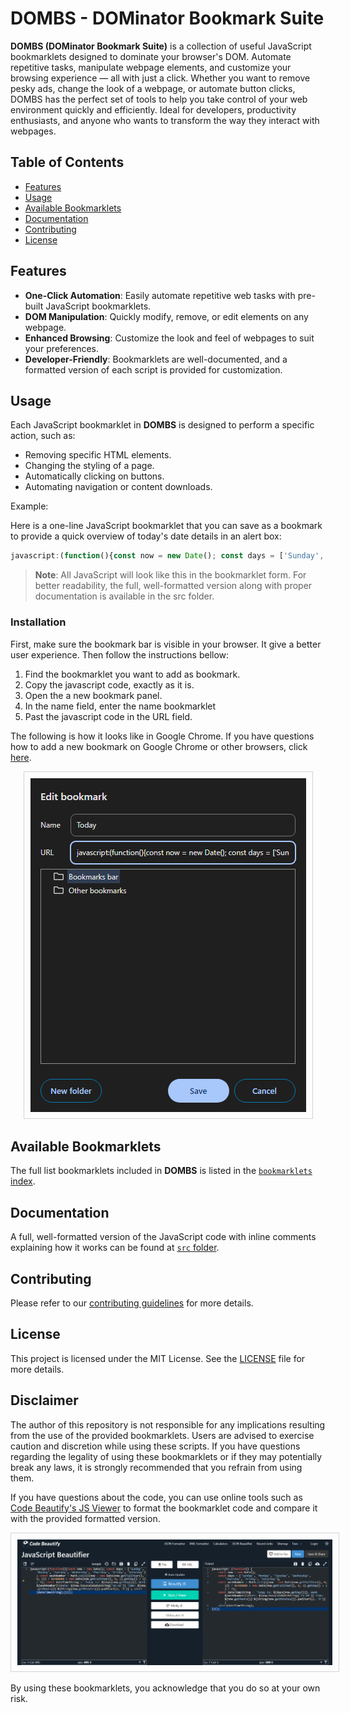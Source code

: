 # DOMBS - DOMinator Bookmark Suite

**DOMBS (DOMinator Bookmark Suite)** is a collection of useful JavaScript bookmarklets designed to dominate your browser's DOM. Automate repetitive tasks, manipulate webpage elements, and customize your browsing experience — all with just a click. Whether you want to remove pesky ads, change the look of a webpage, or automate button clicks, DOMBS has the perfect set of tools to help you take control of your web environment quickly and efficiently. Ideal for developers, productivity enthusiasts, and anyone who wants to transform the way they interact with webpages.

## Table of Contents

- [Features](#features)
- [Usage](#usage)
- [Available Bookmarklets](#available-bookmarklets)
- [Documentation](#documentation)
- [Contributing](#contributing)
- [License](#license)

## Features

- **One-Click Automation**: Easily automate repetitive web tasks with pre-built JavaScript bookmarklets.
- **DOM Manipulation**: Quickly modify, remove, or edit elements on any webpage.
- **Enhanced Browsing**: Customize the look and feel of webpages to suit your preferences.
- **Developer-Friendly**: Bookmarklets are well-documented, and a formatted version of each script is provided for customization.

## Usage

Each JavaScript bookmarklet in **DOMBS** is designed to perform a specific action, such as:

- Removing specific HTML elements.
- Changing the styling of a page.
- Automatically clicking on buttons.
- Automating navigation or content downloads.

Example:

Here is a one-line JavaScript bookmarklet that you can save as a bookmark to provide a quick overview of today's date details in an alert box:

```js
javascript:(function(){const now = new Date(); const days = ['Sunday', 'Monday', 'Tuesday', 'Wednesday', 'Thursday', 'Friday', 'Saturday']; const weekNumber = Math.ceil(((now - new Date(now.getFullYear(), 0, 1)) / 86400000 + new Date(now.getFullYear(), 0, 1).getDay() + 1) / 7); const dateTimeString = `Today is: ${days[now.getDay()]}, Week ${weekNumber}\nDate: ${now.toLocaleDateString('en-GB')} Time: ${now.getHours()}:${String(now.getMinutes()).padStart(2, '0')}`; alert(dateTimeString);})();
```

> **Note**: All JavaScript will look like this in the bookmarklet form. For better readability, the full, well-formatted version along with proper documentation is available in the src folder.

### Installation

First, make sure the bookmark bar is visible in your browser. It give a better user experience. Then follow the instructions bellow:

1. Find the bookmarklet you want to add as bookmark.
2. Copy the javascript code, exactly as it is. 
3. Open the a new bookmark panel. 
4. In the name field, enter the name bookmarklet
5. Past the javascript code in the URL field.

The following is how it looks like in Google Chrome. If you have questions how to add a new bookmark on Google Chrome or other browsers, click [here](./docs/howtos/bookmarks.md).
<div style="text-align: center;">
    <img src="./docs/resources/new_bookmark_chrome.png" alt="Google Chrome Logo" style="border: 1px solid lightgray; padding: 10px;" />
</div>

## Available Bookmarklets

The full list bookmarklets included in **DOMBS** is listed in the [`bookmarklets` index](./docs/index.md).

## Documentation

A full, well-formatted version of the JavaScript code with inline comments explaining how it works can be found at [`src` folder](./src/).

## Contributing

Please refer to our [contributing guidelines](./CONTRIBUTING.md) for more details.

## License

This project is licensed under the MIT License. See the [LICENSE](./LICENSE) file for more details.

## Disclaimer

The author of this repository is not responsible for any implications resulting from the use of the provided bookmarklets. Users are advised to exercise caution and discretion while using these scripts. If you have questions regarding the legality of using these bookmarklets or if they may potentially break any laws, it is strongly recommended that you refrain from using them.

If you have questions about the code, you can use online tools such as [Code Beautify's JS Viewer](https://codebeautify.org/jsviewer/) to format the bookmarklet code and compare it with the provided formatted version.
<div style="text-align: center;">
    <img src="./docs/resources/codebeautify_jsviewer.png" alt="Google Chrome Logo" style="border: 1px solid lightgray; padding: 10px;" />
</div>

By using these bookmarklets, you acknowledge that you do so at your own risk.

